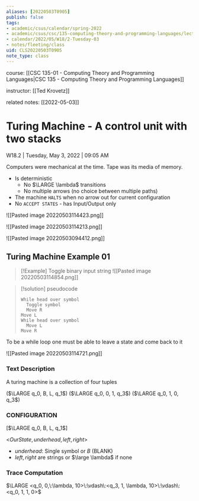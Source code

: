 ```yaml
---
aliases: [20220503T0905]
publish: false
tags:
- academic/csus/calendar/spring-2022
- academic/csus/csc/135-computing-theory-and-programming-languages/lecture-sec-01
- calendar/2022/05/W18/2-Tuesday-03
- notes/fleeting/class
uid: CLS20220503T0905
note_type: class
---
```


course: [[CSC 135-01 - Computing Theory and Programming Languages|CSC 135 - Computing Theory and Programming Languages]]

instructor: [[Ted Krovetz]]

related notes: [[2022-05-03]] 

# Turing Machine - A control unit with two stacks

W18.2 | Tuesday, May 3, 2022 | 09:05 AM

Computers were mechanical at the time. Tape was its media of memory.

- Is deterministic
	- No $\LARGE \lambda$ transitions
	- No multiple arrows (no choice between multiple paths)
- The machine `HALTS` when no arrow out for current configuration
- No `ACCEPT STATES` - has Input/Output only

![[Pasted image 20220503114423.png]]

![[Pasted image 20220503114213.png]]

![[Pasted image 20220503094412.png]]

## Turing Machine Example 01

> [!Example] Toggle binary input string
> ![[Pasted image 20220503114854.png]]

> [!solution] pseudocode 
> ```text
> While head over symbol
> 	Toggle symbol
> 	Move R
> Move L
> While head over symbol
> 	Move L
> Move R
> ```

To be a while loop one must be able to leave a state and come back to it

![[Pasted image 20220503114721.png]]

### Text Description

A turing machine is a collection of four tuples

($\LARGE q_0, B, L, q_1$)
($\LARGE q_0, 0, 1, q_3$)
($\LARGE q_0, 1, 0, q_3$)

### CONFIGURATION

[$\LARGE q_0, B, L, q_1$]
 
\<$Our State, under head, left, right$\>
- $underhead$: Single symbol or $B$ (BLANK)
- $left, right$ are strings or $\large \lambda$ if none

### Trace Computation

$\LARGE <q_0, 0,\:\lambda, 10>\:\vdash\:<q_3, 1, \lambda, 10>\:\vdash\:<q_0, 1, 1, 0>$
